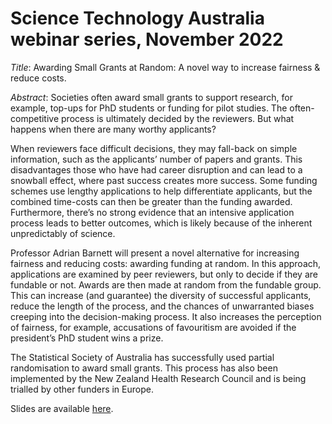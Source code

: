 # Science Technology Australia webinar series, November 2022

*Title*: Awarding Small Grants at Random: A novel way to increase fairness & reduce costs.

*Abstract*: Societies often award small grants to support research, for example, top-ups for PhD students or funding for pilot studies. The often-competitive process is ultimately decided by the reviewers. But what happens when there are many worthy applicants? 

When reviewers face difficult decisions, they may fall-back on simple information, such as the applicants’ number of papers and grants. This disadvantages those who have had career disruption and can lead to a snowball effect, where past success creates more success. Some funding schemes use lengthy applications to help differentiate applicants, but the combined time-costs can then be greater than the funding awarded. Furthermore, there’s no strong evidence that an intensive application process leads to better outcomes, which is likely because of the inherent unpredictably of science. 

Professor Adrian Barnett will present a novel alternative for increasing fairness and reducing costs: awarding funding at random. In this approach, applications are examined by peer reviewers, but only to decide if they are fundable or not. Awards are then made at random from the fundable group. This can increase (and guarantee) the diversity of successful applicants, reduce the length of the process, and the chances of unwarranted biases creeping into the decision-making process. It also increases the perception of fairness, for example, accusations of favouritism are avoided if the president’s PhD student wins a prize.

The Statistical Society of Australia has successfully used partial randomisation to award small grants. This process has also been implemented by the New Zealand Health Research Council and is being trialled by other funders in Europe.

Slides are available [here](https://agbarnett.github.io/talks/lottery_STA/slides).
